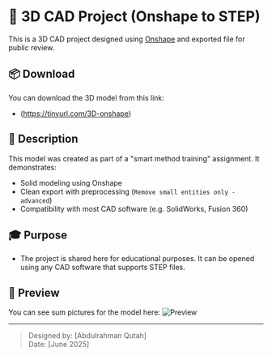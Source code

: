 # 📐 3D CAD Project (Onshape to STEP)

This is a 3D CAD project designed using [Onshape](https://www.onshape.com/) and exported file for public review.

## 📦 Download
You can download the 3D model from this link:
- (https://tinyurl.com/3D-onshape)

## 📄 Description
This model was created as part of a "smart method training" assignment. It demonstrates:
- Solid modeling using Onshape
- Clean export with preprocessing (`Remove small entities only - advanced`)
- Compatibility with most CAD software (e.g. SolidWorks, Fusion 360)

## 🎓 Purpose
- The project is shared here for educational purposes. It can be opened using any CAD software that supports STEP files.

## 📸 Preview
You can see sum pictures for the model here:
![Preview](CAD-file/arm-pictires.jpg)

---

> Designed by: [Abdulrahman Qutah]  
> Date: [June 2025]

